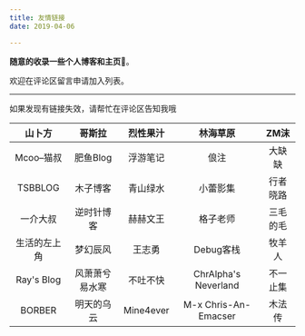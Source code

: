 ```yaml
---
title: 友情链接
date: 2019-04-06

---
```

**随意的收录一些个人博客和主页**🤦‍。

欢迎在评论区留言申请加入列表。

***

如果发现有链接失效，请帮忙在评论区告知我哦

| 山卜方 | 哥斯拉 | 烈性果汁 | 林海草原 | ZM沫 |
| :---: | :---: | :---: | :---: | :---: |
| Mcoo–猫叔 | 肥鱼Blog | 浮游笔记 | 俍注 | 大缺缺 |
| TSBBLOG | 木子博客 | 青山绿水 | 小蕾影集 | 行者晓路 |
| 一介大叔 | 逆时针博客 | 赫赫文王 | 格子老师 | 三毛的毛 |
| 生活的左上角 | 梦幻辰风 | 王志勇 | Debug客栈 | 牧羊人 |
| Ray's Blog | 风萧萧兮易水寒 | 不吐不快 | ChrAlpha's Neverland | 不一止集 |
| BORBER | 明天的乌云 | Mine4ever | M-x Chris-An-Emacser | 木法传 |
